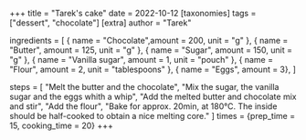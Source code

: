 +++
title = "Tarek's cake"
date = 2022-10-12
[taxonomies]
tags = ["dessert", "chocolate"]
[extra]
author = "Tarek"

ingredients = [
    { name = "Chocolate",amount = 200, unit = "g" },
    { name = "Butter", amount = 125, unit = "g" },
    { name = "Sugar", amount = 150, unit = "g" },
    { name = "Vanilla sugar", amount = 1, unit = "pouch" },
    { name = "Flour", amount = 2, unit = "tablespoons" },
    { name = "Eggs", amount = 3},
]

steps = [
    "Melt the butter and the chocolate",
    "Mix the sugar, the vanilla sugar and the eggs whith a whip",
    "Add the melted butter and chocolate mix and stir",
    "Add the flour",
    "Bake for approx. 20min, at 180°C. The inside should be half-cooked to obtain a nice     melting core."
]
times = {prep_time = 15, cooking_time = 20}
+++
